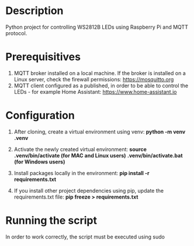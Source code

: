 # Description
Python project for controlling WS2812B LEDs using Raspberry Pi and MQTT protocol.

# Prerequisitives
1. MQTT broker installed on a local machine. If the broker is installed on a Linux server,
check the firewall permissions: https://mosquitto.org
2. MQTT client configured as a published, in order to be able to control the LEDs - for example
Home Assistant: https://www.home-assistant.io

# Configuration
1. After cloning, create a virtual environment using venv:
<b>python -m venv .venv</b>

2. Activate the newly created virtual environment:
<b>source .venv/bin/activate (for MAC and Linux users)</b>
<b>.venv/bin/activate.bat (for Windows users)</b>

3. Install packages locally in the environment:
<b>pip install -r requirements.txt</b>

3. If you install other project dependencies using pip, update the requirements.txt file:
<b>pip freeze > requirements.txt</b>

# Running the script
In order to work correctly, the script must be executed using sudo